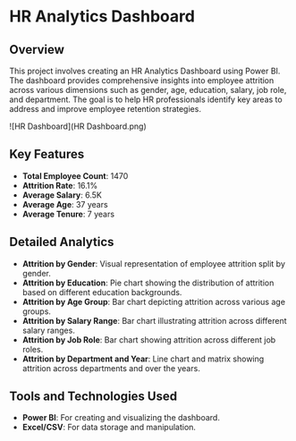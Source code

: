 # HR Analytics Dashboard

## Overview

This project involves creating an HR Analytics Dashboard using Power BI. The dashboard provides comprehensive insights into employee attrition across various dimensions such as gender, age, education, salary, job role, and department. The goal is to help HR professionals identify key areas to address and improve employee retention strategies.

![HR Dashboard](HR Dashboard.png)

## Key Features

- **Total Employee Count**: 1470
- **Attrition Rate**: 16.1%
- **Average Salary**: 6.5K
- **Average Age**: 37 years
- **Average Tenure**: 7 years

## Detailed Analytics

- **Attrition by Gender**: Visual representation of employee attrition split by gender.
- **Attrition by Education**: Pie chart showing the distribution of attrition based on different education backgrounds.
- **Attrition by Age Group**: Bar chart depicting attrition across various age groups.
- **Attrition by Salary Range**: Bar chart illustrating attrition across different salary ranges.
- **Attrition by Job Role**: Bar chart showing attrition across different job roles.
- **Attrition by Department and Year**: Line chart and matrix showing attrition across departments and over the years.



## Tools and Technologies Used

- **Power BI**: For creating and visualizing the dashboard.
- **Excel/CSV**: For data storage and manipulation.


